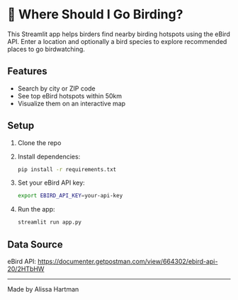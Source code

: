 # 🦜 Where Should I Go Birding?

This Streamlit app helps birders find nearby birding hotspots using the eBird API. Enter a location and optionally a bird species to explore recommended places to go birdwatching.

## Features
- Search by city or ZIP code
- See top eBird hotspots within 50km
- Visualize them on an interactive map

## Setup

1. Clone the repo  
2. Install dependencies:  
   ```bash
   pip install -r requirements.txt
   ```

3. Set your eBird API key:  
   ```bash
   export EBIRD_API_KEY=your-api-key
   ```

4. Run the app:  
   ```bash
   streamlit run app.py
   ```

## Data Source

eBird API: https://documenter.getpostman.com/view/664302/ebird-api-20/2HTbHW

---

Made by Alissa Hartman
